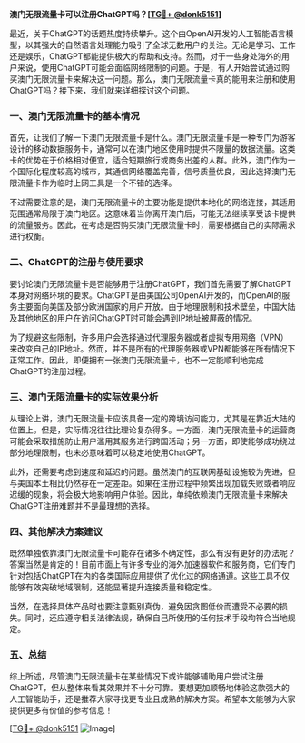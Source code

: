 **澳门无限流量卡可以注册ChatGPT吗？[[TG💪+ @donk5151](https://t.me/s/donk5151)]**

最近，关于ChatGPT的话题热度持续攀升。这个由OpenAI开发的人工智能语言模型，以其强大的自然语言处理能力吸引了全球无数用户的关注。无论是学习、工作还是娱乐，ChatGPT都能提供极大的帮助和支持。然而，对于一些身处海外的用户来说，使用ChatGPT可能会面临网络限制的问题。于是，有人开始尝试通过购买澳门无限流量卡来解决这一问题。那么，澳门无限流量卡真的能用来注册和使用ChatGPT吗？接下来，我们就来详细探讨这个问题。

### 一、澳门无限流量卡的基本情况

首先，让我们了解一下澳门无限流量卡是什么。澳门无限流量卡是一种专门为游客设计的移动数据服务卡，通常可以在澳门地区使用时提供不限量的数据流量。这类卡的优势在于价格相对便宜，适合短期旅行或商务出差的人群。此外，澳门作为一个国际化程度较高的城市，其通信网络覆盖完善，信号质量优良，因此选择澳门无限流量卡作为临时上网工具是一个不错的选择。

不过需要注意的是，澳门无限流量卡的主要功能是提供本地化的网络连接，其适用范围通常局限于澳门地区。这意味着当你离开澳门后，可能无法继续享受该卡提供的流量服务。因此，在考虑是否购买澳门无限流量卡时，需要根据自己的实际需求进行权衡。

### 二、ChatGPT的注册与使用要求

要讨论澳门无限流量卡是否能够用于注册ChatGPT，我们首先需要了解ChatGPT本身对网络环境的要求。ChatGPT是由美国公司OpenAI开发的，而OpenAI的服务主要面向美国及部分欧洲国家的用户开放。由于地理限制和技术壁垒，中国大陆及其他地区的用户在访问ChatGPT时可能会遇到IP地址被屏蔽的情况。

为了规避这些限制，许多用户会选择通过代理服务器或者虚拟专用网络（VPN）来改变自己的IP地址。然而，并不是所有的代理服务器或VPN都能够在所有情况下正常工作。因此，即便拥有一张澳门无限流量卡，也不一定能顺利地完成ChatGPT的注册过程。

### 三、澳门无限流量卡的实际效果分析

从理论上讲，澳门无限流量卡应该具备一定的跨境访问能力，尤其是在靠近大陆的位置上。但是，实际情况往往比理论复杂得多。一方面，澳门无限流量卡的运营商可能会采取措施防止用户滥用其服务进行跨国活动；另一方面，即使能够成功绕过部分地理限制，也未必意味着可以稳定地使用ChatGPT。

此外，还需要考虑到速度和延迟的问题。虽然澳门的互联网基础设施较为先进，但与美国本土相比仍然存在一定差距。如果在注册过程中频繁出现加载失败或者响应迟缓的现象，将会极大地影响用户体验。因此，单纯依赖澳门无限流量卡来解决ChatGPT注册难题并不是最理想的选择。

### 四、其他解决方案建议

既然单独依靠澳门无限流量卡可能存在诸多不确定性，那么有没有更好的办法呢？答案当然是肯定的！目前市面上有许多专业的海外加速器软件和服务商，它们专门针对包括ChatGPT在内的各类国际应用提供了优化过的网络通道。这些工具不仅能够有效突破地域限制，还能显著提升连接质量和稳定性。

当然，在选择具体产品时也要注意甄别真伪，避免因贪图低价而遭受不必要的损失。同时，还应遵守相关法律法规，确保自己所使用的任何技术手段均符合当地规定。

### 五、总结

综上所述，尽管澳门无限流量卡在某些情况下或许能够辅助用户尝试注册ChatGPT，但从整体来看其效果并不十分可靠。要想更加顺畅地体验这款强大的人工智能助手，还是推荐大家寻找更专业且成熟的解决方案。希望本文能够为大家提供更多有价值的参考信息！

[[TG💪+ @donk5151](https://t.me/s/donk5151) ![Image](https://i.postimg.cc/rwNCRYN7/Snipaste-2025-04-30-17-27-05.png)]